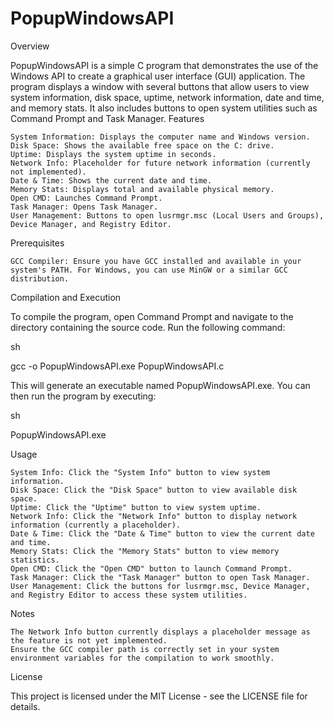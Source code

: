 # PopupWindowsAPI

Overview

PopupWindowsAPI is a simple C program that demonstrates the use of the Windows API to create a graphical user interface (GUI) application. The program displays a window with several buttons that allow users to view system information, disk space, uptime, network information, date and time, and memory stats. It also includes buttons to open system utilities such as Command Prompt and Task Manager.
Features

    System Information: Displays the computer name and Windows version.
    Disk Space: Shows the available free space on the C: drive.
    Uptime: Displays the system uptime in seconds.
    Network Info: Placeholder for future network information (currently not implemented).
    Date & Time: Shows the current date and time.
    Memory Stats: Displays total and available physical memory.
    Open CMD: Launches Command Prompt.
    Task Manager: Opens Task Manager.
    User Management: Buttons to open lusrmgr.msc (Local Users and Groups), Device Manager, and Registry Editor.

Prerequisites

    GCC Compiler: Ensure you have GCC installed and available in your system's PATH. For Windows, you can use MinGW or a similar GCC distribution.

Compilation and Execution

To compile the program, open Command Prompt and navigate to the directory containing the source code. Run the following command:

sh

gcc -o PopupWindowsAPI.exe PopupWindowsAPI.c

This will generate an executable named PopupWindowsAPI.exe. You can then run the program by executing:

sh

PopupWindowsAPI.exe

Usage

    System Info: Click the "System Info" button to view system information.
    Disk Space: Click the "Disk Space" button to view available disk space.
    Uptime: Click the "Uptime" button to view system uptime.
    Network Info: Click the "Network Info" button to display network information (currently a placeholder).
    Date & Time: Click the "Date & Time" button to view the current date and time.
    Memory Stats: Click the "Memory Stats" button to view memory statistics.
    Open CMD: Click the "Open CMD" button to launch Command Prompt.
    Task Manager: Click the "Task Manager" button to open Task Manager.
    User Management: Click the buttons for lusrmgr.msc, Device Manager, and Registry Editor to access these system utilities.

Notes

    The Network Info button currently displays a placeholder message as the feature is not yet implemented.
    Ensure the GCC compiler path is correctly set in your system environment variables for the compilation to work smoothly.

License

This project is licensed under the MIT License - see the LICENSE file for details.
